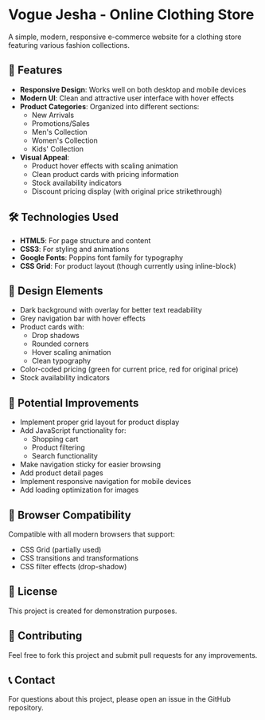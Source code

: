 # Vogue Jesha - Online Clothing Store

A simple, modern, responsive e-commerce website for a clothing store featuring various fashion collections.

## 🌟 Features

- **Responsive Design**: Works well on both desktop and mobile devices
- **Modern UI**: Clean and attractive user interface with hover effects
- **Product Categories**: Organized into different sections:
  - New Arrivals
  - Promotions/Sales
  - Men's Collection
  - Women's Collection
  - Kids' Collection
- **Visual Appeal**: 
  - Product hover effects with scaling animation
  - Clean product cards with pricing information
  - Stock availability indicators
  - Discount pricing display (with original price strikethrough)

## 🛠️ Technologies Used

- **HTML5**: For page structure and content
- **CSS3**: For styling and animations
- **Google Fonts**: Poppins font family for typography
- **CSS Grid**: For product layout (though currently using inline-block)

## 🎨 Design Elements

- Dark background with overlay for better text readability
- Grey navigation bar with hover effects
- Product cards with:
  - Drop shadows
  - Rounded corners
  - Hover scaling animation
  - Clean typography
- Color-coded pricing (green for current price, red for original price)
- Stock availability indicators

## 🔧 Potential Improvements

- Implement proper grid layout for product display
- Add JavaScript functionality for:
  - Shopping cart
  - Product filtering
  - Search functionality
- Make navigation sticky for easier browsing
- Add product detail pages
- Implement responsive navigation for mobile devices
- Add loading optimization for images

## 📱 Browser Compatibility

Compatible with all modern browsers that support:
- CSS Grid (partially used)
- CSS transitions and transformations
- CSS filter effects (drop-shadow)

## 📄 License

This project is created for demonstration purposes.

## 👥 Contributing

Feel free to fork this project and submit pull requests for any improvements.

## 📞 Contact

For questions about this project, please open an issue in the GitHub repository.

